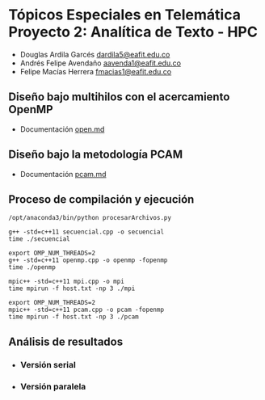 # Tópicos Especiales en Telemática Proyecto 2: Analítica de Texto - HPC

- Douglas Ardila Garcés dardila5@eafit.edu.co
- Andrés Felipe Avendaño aavenda1@eafit.edu.co
- Felipe Macías Herrera fmacias1@eafit.edu.co

## Diseño bajo multihilos con el acercamiento OpenMP

- Documentación [open.md](openmp.md)

## Diseño bajo la metodología PCAM

- Documentación [pcam.md](pcam.md)

## Proceso de compilación y ejecución

    /opt/anaconda3/bin/python procesarArchivos.py
    
    g++ -std=c++11 secuencial.cpp -o secuencial
    time ./secuencial
    
    export OMP_NUM_THREADS=2
    g++ -std=c++11 openmp.cpp -o openmp -fopenmp
    time ./openmp
    
    mpic++ -std=c++11 mpi.cpp -o mpi
    time mpirun -f host.txt -np 3 ./mpi
    
    export OMP_NUM_THREADS=2
    mpic++ -std=c++11 pcam.cpp -o pcam -fopenmp
    time mpirun -f host.txt -np 3 ./pcam

## Análisis de resultados
- ### Versión serial
- ### Versión paralela
